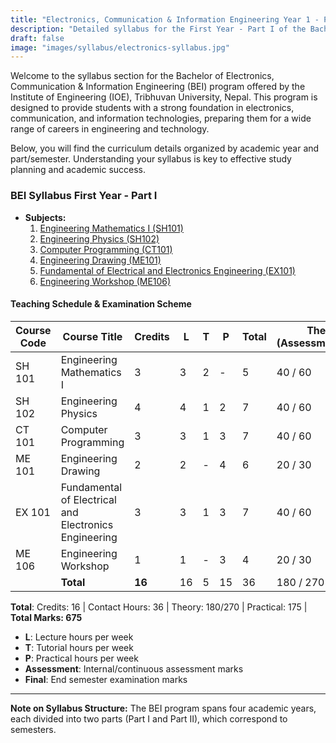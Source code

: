 ```yaml
---
title: "Electronics, Communication & Information Engineering Year 1 - Part I Syllabus | IOE, Tribhuvan University"
description: "Detailed syllabus for the First Year - Part I of the Bachelor of Electronics, Communication & Information Engineering (BEI) program at the Institute of Engineering (IOE), Tribhuvan University. Includes subjects, teaching schedule, and examination scheme."
draft: false
image: "images/syllabus/electronics-syllabus.jpg"
---
```


Welcome to the syllabus section for the Bachelor of Electronics, Communication & Information Engineering (BEI) program offered by the Institute of Engineering (IOE), Tribhuvan University, Nepal. This program is designed to provide students with a strong foundation in electronics, communication, and information technologies, preparing them for a wide range of careers in engineering and technology.

Below, you will find the curriculum details organized by academic year and part/semester. Understanding your syllabus is key to effective study planning and academic success.

### BEI Syllabus First Year - Part I

- **Subjects:**
    1. [Engineering Mathematics I (SH101)](engineering-mathematics-sh-101)
    2. [Engineering Physics (SH102)](engineering-physics-sh-102)
    3. [Computer Programming (CT101)](computer-programming-ct-101)
    4. [Engineering Drawing (ME101)](engineering-drawing-me-101)
    5. [Fundamental of Electrical and Electronics Engineering (EX101)](fundamental-of-electrical-and-electronics-engineering-ex-101)
    6. [Engineering Workshop (ME106)](engineering-workshop-me-106)

#### Teaching Schedule & Examination Scheme

| Course Code | Course Title                                         | Credits | L | T | P | Total | Theory (Assessment/Final) | Practical (Assessment/Final) | Total |
|-------------|------------------------------------------------------|---------|---|---|---|-------|--------------------------|------------------------------|-------|
| SH 101      | Engineering Mathematics I                            | 3       | 3 | 2 | - | 5     | 40 / 60                  | - / -                        | 100   |
| SH 102      | Engineering Physics                                  | 4       | 4 | 1 | 2 | 7     | 40 / 60                  | 25 / -                       | 125   |
| CT 101      | Computer Programming                                 | 3       | 3 | 1 | 3 | 7     | 40 / 60                  | 50 / -                       | 150   |
| ME 101      | Engineering Drawing                                  | 2       | 2 | - | 4 | 6     | 20 / 30                  | 50 / -                       | 100   |
| EX 101      | Fundamental of Electrical and Electronics Engineering | 3       | 3 | 1 | 3 | 7     | 40 / 60                  | 50 / -                       | 150   |
| ME 106      | Engineering Workshop                                 | 1       | 1 | - | 3 | 4     | 20 / 30                  | 30 / -                       | 50    |
|             | **Total**                                            | **16**  |16 | 5 |15 |36     | 180 / 270                | 175 / -                      | 675   |

**Total**: Credits: 16 | Contact Hours: 36 | Theory: 180/270 | Practical: 175 | **Total Marks: 675**

- **L**: Lecture hours per week
- **T**: Tutorial hours per week
- **P**: Practical hours per week
- **Assessment**: Internal/continuous assessment marks
- **Final**: End semester examination marks

---

**Note on Syllabus Structure:**
The BEI program spans four academic years, each divided into two parts (Part I and Part II), which correspond to semesters.
